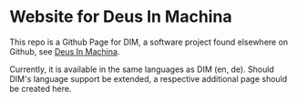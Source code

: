 # Website for Deus In Machina

This repo is a Github Page for DIM, a software project found elsewhere on Github, see [Deus In Machina](https://github.com/ulkuehn/Deus-In-Machina).

Currently, it is available in the same languages as DIM (en, de). Should DIM's language support be extended, a respective additional page should be created here.